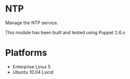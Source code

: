 # NTP #

Manage the NTP service.

This module has been built and tested using Puppet 2.6.x

# Platforms #

 * Enterprise Linux 5
 * Ubuntu 10.04 Lucid

